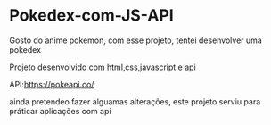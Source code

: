 # Pokedex-com-JS-API
Gosto do anime pokemon, com esse projeto, tentei desenvolver uma pokedex


Projeto desenvolvido com html,css,javascript e api

API:https://pokeapi.co/

ainda pretendeo fazer alguamas alterações, este projeto serviu para práticar aplicações com api
